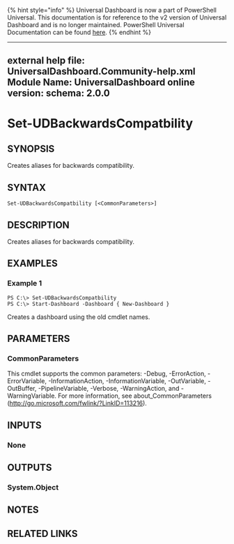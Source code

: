 ﻿{% hint style="info" %}
Universal Dashboard is now a part of PowerShell Universal. This documentation is for reference to the v2 version of Universal Dashboard and is no longer maintained. PowerShell Universal Documentation can be found [here](https://docs.ironmansoftware.com).
{% endhint %}


---
external help file: UniversalDashboard.Community-help.xml
Module Name: UniversalDashboard
online version: 
schema: 2.0.0
---

# Set-UDBackwardsCompatbility

## SYNOPSIS
Creates aliases for backwards compatibility.

## SYNTAX

```
Set-UDBackwardsCompatbility [<CommonParameters>]
```

## DESCRIPTION
Creates aliases for backwards compatibility.

## EXAMPLES

### Example 1
```
PS C:\> Set-UDBackwardsCompatbility
PS C:\> Start-Dashboard -Dashboard { New-Dashboard }
```

Creates a dashboard using the old cmdlet names.

## PARAMETERS

### CommonParameters
This cmdlet supports the common parameters: -Debug, -ErrorAction, -ErrorVariable, -InformationAction, -InformationVariable, -OutVariable, -OutBuffer, -PipelineVariable, -Verbose, -WarningAction, and -WarningVariable. For more information, see about_CommonParameters (http://go.microsoft.com/fwlink/?LinkID=113216).

## INPUTS

### None

## OUTPUTS

### System.Object

## NOTES

## RELATED LINKS



